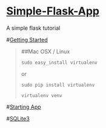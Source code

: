 # [Simple-Flask-App](http://kevcoxe.github.io/Simple-Flask-App/)
A simple flask tutorial

#[Getting Started](http://flask.pocoo.org/docs/0.10/installation/#installation)

> ##Mac OSX / Linux
> 
> `sudo easy_install virtualenv`
> 
> or
> 
> `sudo pip install virtualenv`
> 
> 
> `virtualenv venv`

#[Starting App](http://flask.pocoo.org/docs/0.10/quickstart/)

#[SQLite3](https://www.sqlite.org/cli.html)
